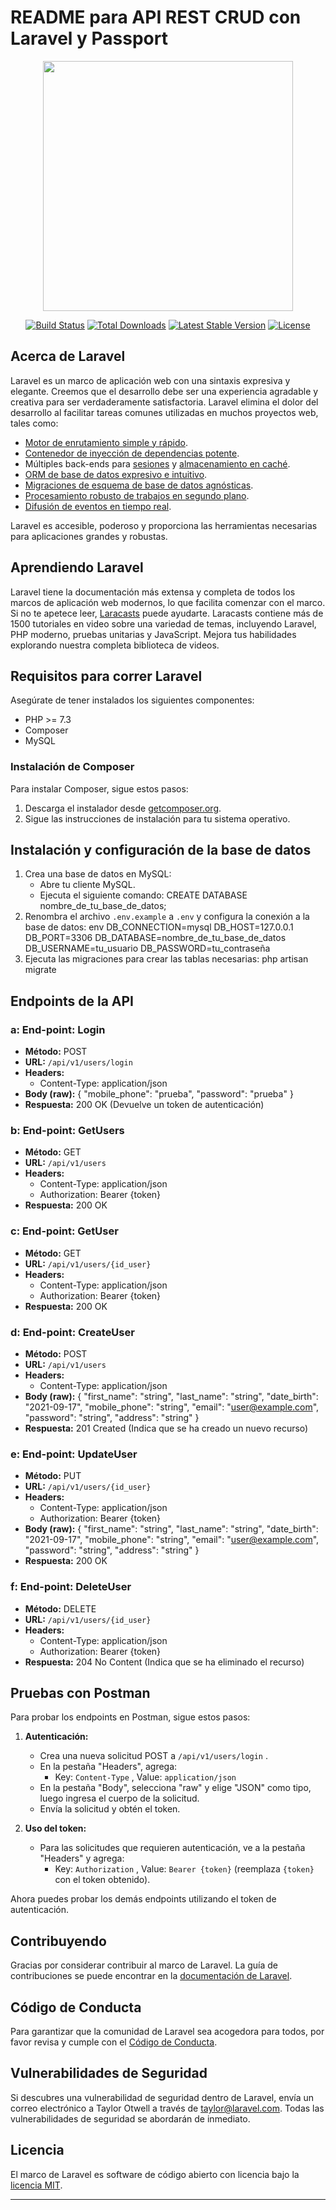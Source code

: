 # README para API REST CRUD con Laravel y Passport

<p align="center"><a href="https://laravel.com" target="_blank"><img src="https://raw.githubusercontent.com/laravel/art/master/logo-lockup/5%20SVG/2%20CMYK/1%20Full%20Color/laravel-logolockup-cmyk-red.svg" width="400"></a></p>
<p align="center">
<a href="https://travis-ci.org/laravel/framework"><img src="https://travis-ci.org/laravel/framework.svg" alt="Build Status"></a>
<a href="https://packagist.org/packages/laravel/framework"><img src="https://img.shields.io/packagist/dt/laravel/framework" alt="Total Downloads"></a>
<a href="https://packagist.org/packages/laravel/framework"><img src="https://img.shields.io/packagist/v/laravel/framework" alt="Latest Stable Version"></a>
<a href="https://packagist.org/packages/laravel/framework"><img src="https://img.shields.io/packagist/l/laravel/framework" alt="License"></a>
</p>

## Acerca de Laravel
Laravel es un marco de aplicación web con una sintaxis expresiva y elegante. Creemos que el desarrollo debe ser una experiencia agradable y creativa para ser verdaderamente satisfactoria. Laravel elimina el dolor del desarrollo al facilitar tareas comunes utilizadas en muchos proyectos web, tales como:
- [Motor de enrutamiento simple y rápido](https://laravel.com/docs/routing).
- [Contenedor de inyección de dependencias potente](https://laravel.com/docs/container).
- Múltiples back-ends para [sesiones](https://laravel.com/docs/session) y [almacenamiento en caché](https://laravel.com/docs/cache).
- [ORM de base de datos expresivo e intuitivo](https://laravel.com/docs/eloquent).
- [Migraciones de esquema de base de datos agnósticas](https://laravel.com/docs/migrations).
- [Procesamiento robusto de trabajos en segundo plano](https://laravel.com/docs/queues).
- [Difusión de eventos en tiempo real](https://laravel.com/docs/broadcasting).

Laravel es accesible, poderoso y proporciona las herramientas necesarias para aplicaciones grandes y robustas.

## Aprendiendo Laravel
Laravel tiene la documentación más extensa y completa de todos los marcos de aplicación web modernos, lo que facilita comenzar con el marco. Si no te apetece leer, [Laracasts](https://laracasts.com) puede ayudarte. Laracasts contiene más de 1500 tutoriales en video sobre una variedad de temas, incluyendo Laravel, PHP moderno, pruebas unitarias y JavaScript. Mejora tus habilidades explorando nuestra completa biblioteca de videos.

## Requisitos para correr Laravel
Asegúrate de tener instalados los siguientes componentes:
- PHP >= 7.3
- Composer
- MySQL

### Instalación de Composer
Para instalar Composer, sigue estos pasos:
1. Descarga el instalador desde [getcomposer.org](https://getcomposer.org/download/).
2. Sigue las instrucciones de instalación para tu sistema operativo.

## Instalación y configuración de la base de datos
1. Crea una base de datos en MySQL:
   - Abre tu cliente MySQL.
   - Ejecuta el siguiente comando:
CREATE DATABASE nombre_de_tu_base_de_datos;
2. Renombra el archivo  `.env.example`  a  `.env`  y configura la conexión a la base de datos:
env
   DB_CONNECTION=mysql
   DB_HOST=127.0.0.1
   DB_PORT=3306
   DB_DATABASE=nombre_de_tu_base_de_datos
   DB_USERNAME=tu_usuario
   DB_PASSWORD=tu_contraseña
3. Ejecuta las migraciones para crear las tablas necesarias:
php artisan migrate
## Endpoints de la API

### a: End-point: Login
- **Método:** POST
- **URL:**  `/api/v1/users/login` 
- **Headers:**
  - Content-Type: application/json
- **Body (raw):**
{
     "mobile_phone": "prueba",
     "password": "prueba"
   }
- **Respuesta:** 200 OK (Devuelve un token de autenticación)

### b: End-point: GetUsers
- **Método:** GET
- **URL:**  `/api/v1/users` 
- **Headers:**
  - Content-Type: application/json
  - Authorization: Bearer {token}
- **Respuesta:** 200 OK

### c: End-point: GetUser
- **Método:** GET
- **URL:**  `/api/v1/users/{id_user}` 
- **Headers:**
  - Content-Type: application/json
  - Authorization: Bearer {token}
- **Respuesta:** 200 OK

### d: End-point: CreateUser
- **Método:** POST
- **URL:**  `/api/v1/users` 
- **Headers:**
  - Content-Type: application/json
- **Body (raw):**
{
     "first_name": "string",
     "last_name": "string",
     "date_birth": "2021-09-17",
     "mobile_phone": "string",
     "email": "user@example.com",
     "password": "string",
     "address": "string"
   }
- **Respuesta:** 201 Created (Indica que se ha creado un nuevo recurso)

### e: End-point: UpdateUser
- **Método:** PUT
- **URL:**  `/api/v1/users/{id_user}` 
- **Headers:**
  - Content-Type: application/json
  - Authorization: Bearer {token}
- **Body (raw):**
{
     "first_name": "string",
     "last_name": "string",
     "date_birth": "2021-09-17",
     "mobile_phone": "string",
     "email": "user@example.com",
     "password": "string",
     "address": "string"
   }
- **Respuesta:** 200 OK

### f: End-point: DeleteUser
- **Método:** DELETE
- **URL:**  `/api/v1/users/{id_user}` 
- **Headers:**
  - Content-Type: application/json
  - Authorization: Bearer {token}
- **Respuesta:** 204 No Content (Indica que se ha eliminado el recurso)

## Pruebas con Postman
Para probar los endpoints en Postman, sigue estos pasos:

1. **Autenticación:**
   - Crea una nueva solicitud POST a  `/api/v1/users/login` .
   - En la pestaña "Headers", agrega:
     - Key:  `Content-Type` , Value:  `application/json` 
   - En la pestaña "Body", selecciona "raw" y elige "JSON" como tipo, luego ingresa el cuerpo de la solicitud.
   - Envía la solicitud y obtén el token.

2. **Uso del token:**
   - Para las solicitudes que requieren autenticación, ve a la pestaña "Headers" y agrega:
     - Key:  `Authorization` , Value:  `Bearer {token}`  (reemplaza  `{token}`  con el token obtenido).

Ahora puedes probar los demás endpoints utilizando el token de autenticación.

## Contribuyendo
Gracias por considerar contribuir al marco de Laravel. La guía de contribuciones se puede encontrar en la [documentación de Laravel](https://laravel.com/docs/contributions).

## Código de Conducta
Para garantizar que la comunidad de Laravel sea acogedora para todos, por favor revisa y cumple con el [Código de Conducta](https://laravel.com/docs/contributions#code-of-conduct).

## Vulnerabilidades de Seguridad
Si descubres una vulnerabilidad de seguridad dentro de Laravel, envía un correo electrónico a Taylor Otwell a través de [taylor@laravel.com](mailto:taylor@laravel.com). Todas las vulnerabilidades de seguridad se abordarán de inmediato.

## Licencia
El marco de Laravel es software de código abierto con licencia bajo la [licencia MIT](https://opensource.org/licenses/MIT).

---


